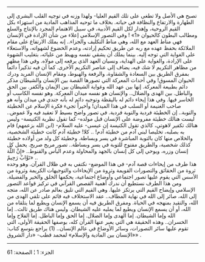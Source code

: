 ------------------------------------------------------------------------

تصبح هي الأصل ولا تطغى على تلك القيم العليا- ولهذا وزنه في توجيه القلب
البشري إلى الطهارة والارتفاع والنظافة في حياته. بخلاف ما توحيه المذاهب
المادية من استهزاء بكل القيم الروحية، وإهدار لكل القيم الأدبية، في سبيل
الاهتمام المجرد بالإنتاج والسلع ومطالب البطون كالحيوان «1» ! وفي التصور
الإسلامي إعلاء من شأن الإرادة في الإنسان فهي مناط العهد مع الله، وهي
مناط التكليف والجزاء.. إنه يملك الارتفاع على مقام الملائكة بحفظ عهده مع
ربه عن طريق تحكيم إرادته، وعدم الخضوع لشهواته، والاستعلاء على الغواية
التي توجه إليه. بينما يملك أن يشقي نفسه ويهبط من عليائه، بتغليب الشهوة
على الإرادة، والغواية على الهداية، ونسيان العهد الذي يرفعه إلى مولاه.
وفي هذا مظهر من مظاهر التكريم لا شك فيه، يضاف إلى عناصر التكريم الأخرى.
كما أن فيه تذكيراً دائماً بمفرق الطريق بين السعادة والشقاوة، والرفعة
والهبوط، ومقام الإنسان المريد ودرك الحيوان المسوق! وفي أحداث المعركة
التي تصورها القصة بين الإنسان والشيطان مذكر دائم بطبيعة المعركة. إنها
بين عهد الله وغواية الشيطان بين الإيمان والكفر. بين الحق والباطل. بين
الهدى والضلال.. والإنسان هو نفسه ميدان المعركة. وهو نفسه الكاسب أو
الخاسر فيها. وفي هذا إيحاء دائم له باليقظة وتوجيه دائم له بأنه جندي في
ميدان وأنه هو صاحب الغنيمة أو السلب في هذا الميدان! وأخيراً تجيء فكرة
الإسلام عن الخطيئة والتوبة.. إن الخطيئة فردية والتوبة فردية. في تصور
واضح بسيط لا تعقيد فيه ولا غموض.. ليست هنالك خطيئة مفروضة على الإنسان
قبل مولده- كما تقول نظرية الكنيسة- وليس هنالك تكفير لاهوتي، كالذي تقول
الكنيسة إن عيسى- عليه السلام- (ابن الله بزعمهم) قام به بصلبه، تخليصا
لبني آدم من خطيئة آدم! .. كلا! خطيئة آدم كانت خطيئة الشخصية، والخلاص
منها كان بالتوبة المباشرة في يسر وبساطة. وخطيئة كل ولد من أولاده خطيئة
كذلك شخصية، والطريق مفتوح للتوبة في يسر وبساطة.. تصور مريح صريح. يحمل كل
إنسان وزره، ويوحي إلى كل إنسان بالجهد والمحاولة وعدم اليأس والقنوط.. «إِنَّ
اللَّهَ تَوَّابٌ رَحِيمٌ» ..  
هذا طرف من إيحاءات قصة آدم- في هذا الموضع- نكتفي به في ظلال القرآن. وهو
وحده ثروة من الحقائق والتصورات القويمة وثروة من الإيحاءات والتوجيهات
الكريمة وثروة من الأسس التي يقوم عليها تصور اجتماعي وأوضاع اجتماعية،
يحكمها الخلق والخير والفضيلة. ومن هذا الطرف نستطيع أن ندرك أهمية القصص
القرآني في تركيز قواعد التصور الإسلامي وإيضاح القيم التي يرتكز عليها.
وهي القيم التي تليق بعالم صادر عن الله، متجه إلى الله، صائر إلى الله في
نهاية المطاف.. عقد الاستخلاف فيه قائم على تلقي الهدى من الله، والتقيد
بمنهجه في الحياة. ومفرق الطريق فيه أن يسمع الإنسان ويطيع لما يتلقاه من
الله، أو أن يسمع الإنسان ويطيع لما يمليه عليه الشيطان. وليس هناك طريق
ثالث.. إما الله وإما الشيطان. إما الهدى وإما الضلال. إما الحق وإما
الباطل. إما الفلاح وإما الخسران.. وهذه الحقيقة هي التي يعبر عنها القرآن
كله، بوصفها الحقيقة الأولى، التي تقوم عليها سائر التصورات، وسائر الأوضاع
في عالم الإنسان.. (1) يراجع بتوسع كتاب: «الإنسان بين المادية والإسلام»
لمحمد قطب- «دار الشروق» .

------------------------------------------------------------------------

الجزء: 1 ¦ الصفحة: 61
